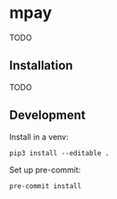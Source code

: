 # mpay
TODO

## Installation
TODO


## Development
Install in a venv:
```
pip3 install --editable .
```

Set up pre-commit:
```
pre-commit install
```
